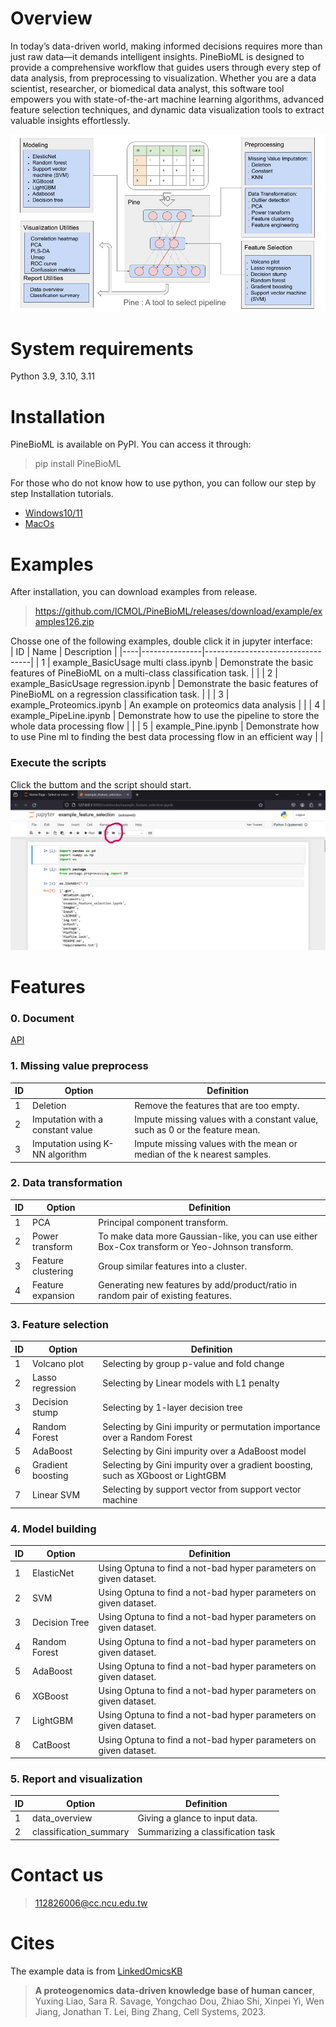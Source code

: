 # Overview
In today’s data-driven world, making informed decisions requires more than just raw data—it demands intelligent insights. PineBioML is designed to provide a comprehensive workflow that guides users through every step of data analysis, from preprocessing to visualization. Whether you are a data scientist, researcher, or biomedical data analyst, this software tool empowers you with state-of-the-art machine learning algorithms, advanced feature selection techniques, and dynamic data visualization tools to extract valuable insights effortlessly.

![image](./documents/images/workflow/PineBioML_workflow_v6.png) 

# System requirements
Python 3.9, 3.10, 3.11

# Installation
PineBioML is available on PyPI. You can access it through:
> pip install PineBioML

For those who do not know how to use python, you can follow our step by step Installation tutorials.
 - [Windows10/11](./documents/Installization/win11/win11.md)
 - [MacOs](./documents/Installization/macos/macos.md)

# Examples
After installation, you can download examples from release.

> https://github.com/ICMOL/PineBioML/releases/download/example/examples126.zip

Chosse one of the following examples, double click it in jupyter interface:    
| ID |     Name      |       Description                |
|----|---------------|----------------------------------|
|  1 | example_BasicUsage multi class.ipynb   | Demonstrate the basic features of PineBioML on a multi-class classification task.  |  |
|  2 | example_BasicUsage regression.ipynb   | Demonstrate the basic features of PineBioML on a regression classification task.  |  |
|  3 | example_Proteomics.ipynb         | An example on proteomics data analysis |  |
|  4 | example_PipeLine.ipynb           | Demonstrate how to use the pipeline to store the whole data processing flow |  |
|  5 | example_Pine.ipynb               | Demonstrate how to use Pine ml to finding the best data processing flow in an efficient way |  |

### Execute the scripts
Click the buttom and the script should start.
![image](./documents/images/tutorial/jupyter_runall.png)

# Features

### 0. Document

[API](https://htmlpreview.github.io/?https://github.com/ICMOL/PineBioML/blob/main/documents/API/index.html)

### 1. Missing value preprocess
|        ID         |        Option         |  Definition |
|---------------------|----------------|------------------------------|
|  1 | Deletion              | Remove the features that are too empty.     |
|  2 | Imputation with a constant value  | Impute missing values with a constant value, such as 0 or the feature mean. |
|  3 | Imputation using K-NN algorithm        | Impute missing values with the mean or median of the k nearest samples. |


### 2. Data transformation
|        ID         |        Option         |  Definition |
|---------------------|----------------|------------------------------|
|  1 | PCA              | Principal component transform.    |  |
|  2 | Power transform  | To make data more Gaussian-like, you can use either Box-Cox transform or Yeo-Johnson transform. |   |
|  3 | Feature clustering        | Group similar features into a cluster.  |  |
|  4 | Feature expansion        | Generating new features by add/product/ratio in random pair of existing features.  |  |


### 3. Feature selection
|        ID         |        Option         |  Definition |
|---------------------|----------------|------------------------------|
|  1 | Volcano plot     | Selecting by group p-value and fold change   |  |
|  2 | Lasso regression | Selecting by Linear models with L1 penalty |   |
|  3 | Decision stump   | Selecting by 1-layer decision tree  |  |
|  4 | Random Forest    | Selecting by Gini impurity or permutation importance over a Random Forest |  |
|  5 | AdaBoost         | Selecting by Gini impurity over a AdaBoost model  |  |
|  6 | Gradient boosting| Selecting by Gini impurity over a gradient boosting, such as XGboost or LightGBM  |  |
|  7 | Linear SVM              | Selecting by support vector from support vector machine |  |


### 4. Model building
|        ID         |        Option         |  Definition |
|---------------------|----------------|------------------------------|
|  1 | ElasticNet    | Using Optuna to find a not-bad hyper parameters on given dataset.   |  |
|  2 | SVM       | Using Optuna to find a not-bad hyper parameters on given dataset. |   |
|  3 | Decision Tree | Using Optuna to find a not-bad hyper parameters on given dataset.  |  |
|  4 | Random Forest | Using Optuna to find a not-bad hyper parameters on given dataset.  |  |
|  5 | AdaBoost | Using Optuna to find a not-bad hyper parameters on given dataset.  |  |
|  6 | XGBoost | Using Optuna to find a not-bad hyper parameters on given dataset.  |  |
|  7 | LightGBM | Using Optuna to find a not-bad hyper parameters on given dataset.  |  |
|  8 | CatBoost | Using Optuna to find a not-bad hyper parameters on given dataset.  |  |

### 5. Report and visualization
|        ID         |        Option         |  Definition |
|---------------------|----------------|------------------------------|
|  1 | data_overview  | Giving a glance to input data.   |  |
|  2 | classification_summary | Summarizing a classification task |  |


# Contact us
> 112826006@cc.ncu.edu.tw


# Cites
The example data is from [LinkedOmicsKB](https://kb.linkedomics.org/)
>  **A proteogenomics data-driven knowledge base of human cancer**, Yuxing Liao, Sara R. Savage, Yongchao Dou, Zhiao Shi, Xinpei Yi, Wen Jiang, Jonathan T. Lei, Bing Zhang, Cell Systems, 2023.
